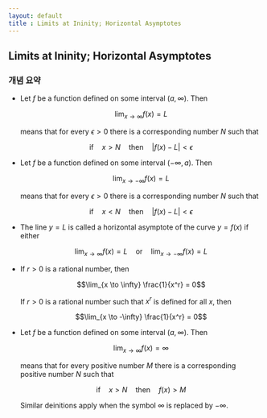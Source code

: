 ```yaml
---
layout: default
title : Limits at Ininity; Horizontal Asymptotes
---
```


## Limits at Ininity; Horizontal Asymptotes

### 개념 요약

- Let $f$ be a function defined on some interval $(a, \infty)$. Then

    $$\lim_{x \to \infty} f(x) = L$$

    means that for every $\epsilon > 0$ there is a corresponding number $N$ such that

    $$\text{if} \quad x \gt N \quad \text{then} \quad \lvert f(x) - L \rvert \lt \epsilon$$

- Let $f$ be a function defined on some interval $(-\infty, a)$. Then

    $$\lim_{x \to -\infty} f(x) = L$$

    means that for every $\epsilon > 0$ there is a corresponding number $N$ such that

    $$\text{if} \quad x \lt N \quad \text{then} \quad \lvert f(x) - L \rvert \lt \epsilon$$

- The line $y = L$ is called a horizontal asymptote of the curve $y = f(x)$ if either

    $$\lim_{x \to \infty} f(x) = L \quad \text{or} \quad \lim_{x \to -\infty} f(x) = L$$

- If $r > 0$ is a rational number, then

    $$\lim_{x \to \infty} \frac{1}{x^r} = 0$$

    If $r > 0$ is a rational number such that $x^r$ is defined for all $x$, then

    $$\lim_{x \to -\infty} \frac{1}{x^r} = 0$$

- Let $f$ be a function defined on some interval $(a, \infty)$. Then

    $$\lim_{x \to \infty} f(x) = \infty$$

    means that for every positive number $M$ there is a corresponding positive number $N$ such that

    $$\text{if} \quad x \gt N \quad \text{then} \quad f(x) \gt M$$

    Similar deinitions apply when the symbol $\infty$ is replaced by $-\infty$.